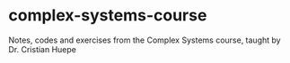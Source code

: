 # complex-systems-course
Notes, codes and exercises from the Complex Systems course, taught by Dr. Cristian Huepe
